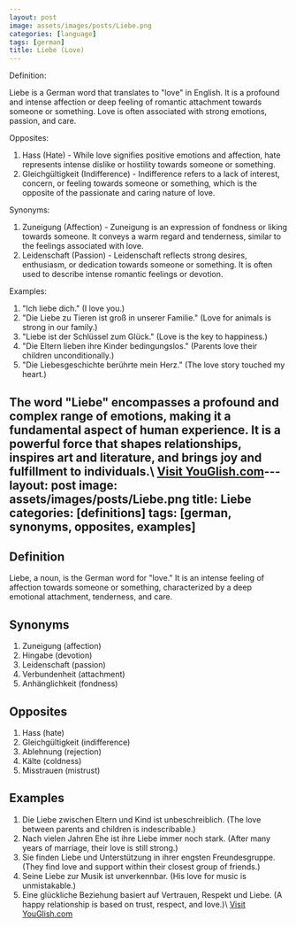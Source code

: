```yaml
---
layout: post
image: assets/images/posts/Liebe.png
categories: [language]
tags: [german]
title: Liebe (Love)
---
```


Definition: 

Liebe is a German word that translates to "love" in English. It is a profound and intense affection or deep feeling of romantic attachment towards someone or something. Love is often associated with strong emotions, passion, and care.

Opposites: 

1. Hass (Hate) - While love signifies positive emotions and affection, hate represents intense dislike or hostility towards someone or something.
2. Gleichgültigkeit (Indifference) - Indifference refers to a lack of interest, concern, or feeling towards someone or something, which is the opposite of the passionate and caring nature of love.

Synonyms: 

1. Zuneigung (Affection) - Zuneigung is an expression of fondness or liking towards someone. It conveys a warm regard and tenderness, similar to the feelings associated with love.
2. Leidenschaft (Passion) - Leidenschaft reflects strong desires, enthusiasm, or dedication towards someone or something. It is often used to describe intense romantic feelings or devotion.

Examples: 

1. "Ich liebe dich." (I love you.)
2. "Die Liebe zu Tieren ist groß in unserer Familie." (Love for animals is strong in our family.)
3. "Liebe ist der Schlüssel zum Glück." (Love is the key to happiness.)
4. "Die Eltern lieben ihre Kinder bedingungslos." (Parents love their children unconditionally.)
5. "Die Liebesgeschichte berührte mein Herz." (The love story touched my heart.)

The word "Liebe" encompasses a profound and complex range of emotions, making it a fundamental aspect of human experience. It is a powerful force that shapes relationships, inspires art and literature, and brings joy and fulfillment to individuals.\ <a id="yg-widget-0" class="youglish-widget" data-query="Liebe" data-lang="german" data-components="8412" data-auto-start="0" data-bkg-color="theme_light" data-title="How%20to%20pronounce%20Liebe%20in%20German"  rel="nofollow" href="https://youglish.com">Visit YouGlish.com</a><script async src="https://youglish.com/public/emb/widget.js" charset="utf-8"></script>---
layout: post
image: assets/images/posts/Liebe.png
title: Liebe
categories: [definitions]
tags: [german, synonyms, opposites, examples]
---

## Definition

Liebe, a noun, is the German word for "love." It is an intense feeling of affection towards someone or something, characterized by a deep emotional attachment, tenderness, and care.

## Synonyms

1. Zuneigung (affection)
2. Hingabe (devotion)
3. Leidenschaft (passion)
4. Verbundenheit (attachment)
5. Anhänglichkeit (fondness)

## Opposites

1. Hass (hate)
2. Gleichgültigkeit (indifference)
3. Ablehnung (rejection)
4. Kälte (coldness)
5. Misstrauen (mistrust)

## Examples

1. Die Liebe zwischen Eltern und Kind ist unbeschreiblich. (The love between parents and children is indescribable.)
2. Nach vielen Jahren Ehe ist ihre Liebe immer noch stark. (After many years of marriage, their love is still strong.)
3. Sie finden Liebe und Unterstützung in ihrer engsten Freundesgruppe. (They find love and support within their closest group of friends.)
4. Seine Liebe zur Musik ist unverkennbar. (His love for music is unmistakable.)
5. Eine glückliche Beziehung basiert auf Vertrauen, Respekt und Liebe. (A happy relationship is based on trust, respect, and love.)\ <a id="yg-widget-0" class="youglish-widget" data-query="Liebe" data-lang="german" data-components="8412" data-auto-start="0" data-bkg-color="theme_light" data-title="How%20to%20pronounce%20Liebe%20in%20German"  rel="nofollow" href="https://youglish.com">Visit YouGlish.com</a><script async src="https://youglish.com/public/emb/widget.js" charset="utf-8"></script>